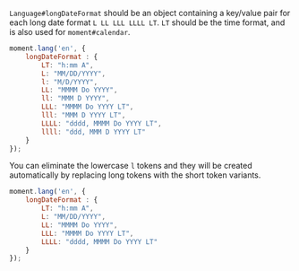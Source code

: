 `Language#longDateFormat` should be an object containing a key/value pair for each long date format `L LL LLL LLLL LT`. `LT` should be the time format, and is also used for `moment#calendar`.

```javascript
moment.lang('en', {
    longDateFormat : {
        LT: "h:mm A",
        L: "MM/DD/YYYY",
        l: "M/D/YYYY",
        LL: "MMMM Do YYYY",
        ll: "MMM D YYYY",
        LLL: "MMMM Do YYYY LT",
        lll: "MMM D YYYY LT",
        LLLL: "dddd, MMMM Do YYYY LT",
        llll: "ddd, MMM D YYYY LT"
    }
});
```

You can eliminate the lowercase `l` tokens and they will be created automatically by replacing long tokens with the short token variants.

```javascript
moment.lang('en', {
    longDateFormat : {
        LT: "h:mm A",
        L: "MM/DD/YYYY",
        LL: "MMMM Do YYYY",
        LLL: "MMMM Do YYYY LT",
        LLLL: "dddd, MMMM Do YYYY LT"
    }
});
```

